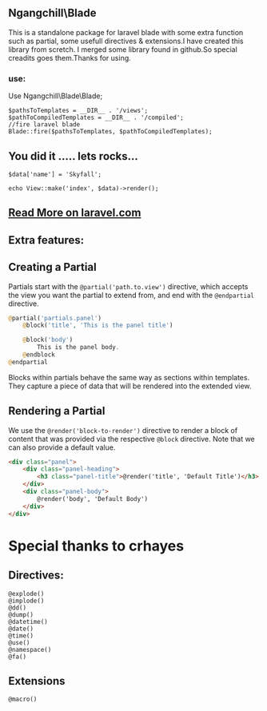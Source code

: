 ## Ngangchill\Blade

This is a standalone package for laravel blade with some extra function such as partial, some usefull directives
& extensions.I have created this library from scretch. I merged some library found in github.So special creadits goes them.Thanks for using.

### use:

Use Ngangchill\Blade\Blade;

    $pathsToTemplates = __DIR__ . '/views';
    $pathToCompiledTemplates = __DIR__ . '/compiled';
    //fire laravel blade
    Blade::fire($pathsToTemplates, $pathToCompiledTemplates);


## You did it ..... lets rocks... 
    
    
    $data['name'] = 'Skyfall';

    echo View::make('index', $data)->render();
    
## [Read More on laravel.com](https://laravel.com/docs/5.3/blade)
   
   
## Extra features:

Creating a Partial
------------------
Partials start with the `@partial('path.to.view')` directive, which accepts the view you want the partial to extend from, and end with the `@endpartial` directive.

```php
@partial('partials.panel')
    @block('title', 'This is the panel title')

    @block('body')
        This is the panel body.
    @endblock
@endpartial
```

Blocks within partials behave the same way as sections within templates. They capture a piece of data that will be rendered into the extended view.

Rendering a Partial
-------------------
We use the `@render('block-to-render')` directive to render a block of content that was provided via the respective `@block` directive. Note that we can also provide a default value.

```html
<div class="panel">
    <div class="panel-heading">
        <h3 class="panel-title">@render('title', 'Default Title')</h3>
    </div>
    <div class="panel-body">
        @render('body', 'Default Body')
    </div>
</div> 
```

# Special thanks to **crhayes**

## Directives:

    @explode()
    @implode()
    @dd()
    @dump()
    @datetime()
    @date()
    @time()
    @use()
    @namespace()
    @fa()
    
## Extensions

    @macro()

